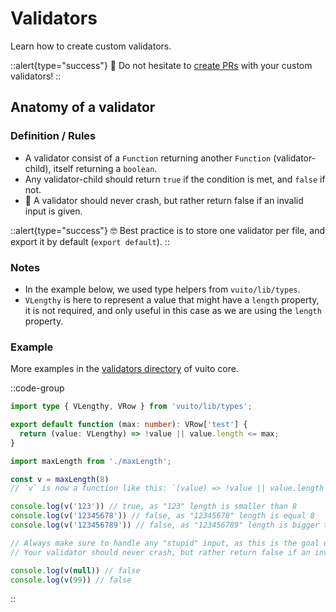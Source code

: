 # Validators

Learn how to create custom validators.

::alert{type="success"}
🙂 Do not hesitate to [create PRs](https://github.com/mathix420/vuito/fork) with your custom validators!
::

## Anatomy of a validator

### Definition / Rules

- A validator consist of a `Function` returning another `Function` (validator-child), itself returning a `boolean`.
- Any validator-child should return `true` if the condition is met, and `false` if not.
- 🚨 A validator should never crash, but rather return false if an invalid input is given.

::alert{type="success"}
🤓 Best practice is to store one validator per file, and export it by default (`export default`).
::

### Notes

- In the example below, we used type helpers from `vuito/lib/types`.
- `VLengthy` is here to represent a value that might have a `length` property, it is not required, and only useful in this case as we are using the `length` property.

### Example

More examples in the [validators directory](https://github.com/mathix420/vuito/tree/master/packages/vuito/src/validators) of vuito core.

::code-group
```ts [maxLength.ts]
import type { VLengthy, VRow } from 'vuito/lib/types';

export default function (max: number): VRow['test'] {
  return (value: VLengthy) => !value || value.length <= max;
}
```

```ts [Testing]
import maxLength from './maxLength';

const v = maxLength(8)
// `v` is now a function like this: `(value) => !value || value.length <= 8`

console.log(v('123')) // true, as "123" length is smaller than 8
console.log(v('12345678')) // false, as "12345678" length is equal 8
console.log(v('123456789')) // false, as "123456789" length is bigger than 8

// Always make sure to handle any "stupid" input, as this is the goal of a validation library.
// Your validator should never crash, but rather return false if an invalid input is given.

console.log(v(null)) // false
console.log(v(99)) // false
```
::
